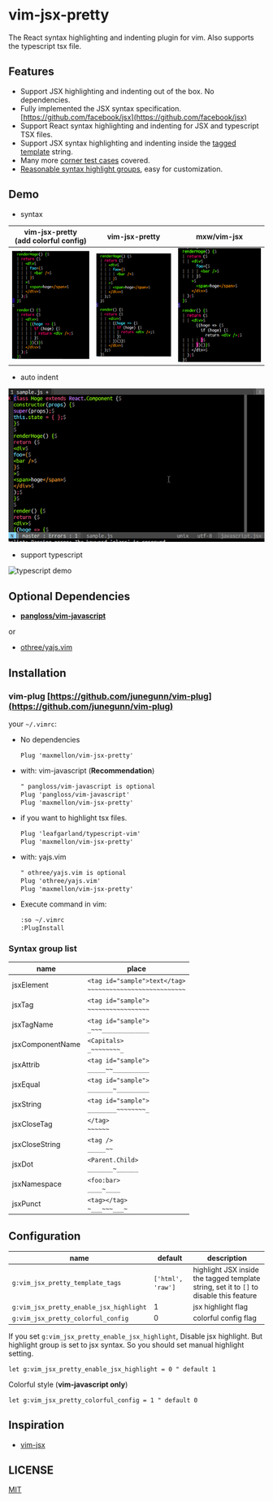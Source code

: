 vim-jsx-pretty
=======

The React syntax highlighting and indenting plugin for vim. Also supports the typescript tsx file.

Features
---

- Support JSX highlighting and indenting out of the box. No dependencies.
- Fully implemented the JSX syntax specification. [https://github.com/facebook/jsx](https://github.com/facebook/jsx)
- Support React syntax highlighting and indenting for JSX and typescript TSX files.
- Support JSX syntax highlighting and indenting inside the [tagged template](https://github.com/developit/htm) string.
- Many more [corner test cases](test.js) covered.
- [Reasonable syntax highlight groups](#syntax-group-list), easy for customization.

Demo
---

- syntax

|vim-jsx-pretty<br />(add colorful config)|vim-jsx-pretty|mxw/vim-jsx|
|---|---|---|
|![vim-jsx-pretty colorful](https://raw.githubusercontent.com/MaxMEllon/demos/master/vim-jsx-pretty/vim-jsx-pretty-colorful.png)|![vim-jsx-pretty](https://raw.githubusercontent.com/MaxMEllon/demos/master/vim-jsx-pretty/vim-jsx-pretty.png)|![vim-jsx](https://raw.githubusercontent.com/MaxMEllon/demos/master/vim-jsx-pretty/vim-jsx.png)|

- auto indent

![Auto indent demo](https://raw.githubusercontent.com/MaxMEllon/demos/master/vim-jsx-pretty/auto-indent.gif)

- support typescript

![typescript demo](https://user-images.githubusercontent.com/9594376/32855974-beb2432a-ca86-11e7-99a4-85c2630aa5d5.png)

Optional Dependencies
---

- [**pangloss/vim-javascript**](https://github.com/pangloss/vim-javascript)

or

- [othree/yajs.vim](https://github.com/othree/yajs.vim)

Installation
---

### vim-plug [https://github.com/junegunn/vim-plug](https://github.com/junegunn/vim-plug)

your `~/.vimrc`:

- No dependencies

    ```vim
    Plug 'maxmellon/vim-jsx-pretty'
    ```

- with: vim-javascript (**Recommendation**)

    ```vim
    " pangloss/vim-javascript is optional
    Plug 'pangloss/vim-javascript'
    Plug 'maxmellon/vim-jsx-pretty'
    ```

- if you want to highlight tsx files.

    ```vim
    Plug 'leafgarland/typescript-vim'
    Plug 'maxmellon/vim-jsx-pretty'
    ```

- with: yajs.vim

    ```vim
    " othree/yajs.vim is optional
    Plug 'othree/yajs.vim'
    Plug 'maxmellon/vim-jsx-pretty'
    ```

- Execute command in vim:

    ```vim
    :so ~/.vimrc
    :PlugInstall
    ```

### Syntax group list

|name|place|
|---|---|
|jsxElement| `<tag id="sample">text</tag>`<br />`~~~~~~~~~~~~~~~~~~~~~~~~~~~`|
|jsxTag| `<tag id="sample">`<br />`~~~~~~~~~~~~~~~~~`|
|jsxTagName| `<tag id="sample">`<br />`_~~~_____________`|
|jsxComponentName| `<Capitals>`<br />`_~~~~~~~~_` |
|jsxAttrib| `<tag id="sample">`<br />`_____~~__________`|
|jsxEqual| `<tag id="sample">`<br />`_______~_________`|
|jsxString| `<tag id="sample">`<br />`________~~~~~~~~_`|
|jsxCloseTag| `</tag>`<br />`~~~~~~` |
|jsxCloseString| `<tag />`<br />`_____~~` |
|jsxDot| `<Parent.Child>`<br />`_______~______` |
|jsxNamespace| `<foo:bar>`<br />`____~____` |
|jsxPunct| `<tag></tag>`<br />`~___~~~___~` |


Configuration
---

|name|default|description|
|---|---|---|
|`g:vim_jsx_pretty_template_tags`|`['html', 'raw']`|highlight JSX inside the tagged template string, set it to `[]` to disable this feature|
|`g:vim_jsx_pretty_enable_jsx_highlight`|1|jsx highlight flag|
|`g:vim_jsx_pretty_colorful_config`|0|colorful config flag|


If you set `g:vim_jsx_pretty_enable_jsx_highlight`, Disable jsx highlight.
But highlight group is set to jsx syntax. So you should set manual
highlight setting.

```vim
let g:vim_jsx_pretty_enable_jsx_highlight = 0 " default 1
```

Colorful style (**vim-javascript only**)

```vim
let g:vim_jsx_pretty_colorful_config = 1 " default 0
```

Inspiration
---

- [vim-jsx](https://github.com/mxw/vim-jsx)

LICENSE
---
[MIT](./LICENSE.txt)

